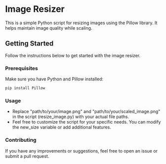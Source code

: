# Image Resizer

This is a simple Python script for resizing images using the Pillow library. It helps maintain image quality while scaling.

## Getting Started

Follow the instructions below to get started with the image resizer.

### Prerequisites

Make sure you have Python and Pillow installed:

```bash
pip install Pillow
```
### Usage
* Replace "path/to/your/image.png" and "path/to/your/scaled_image.png" in the script (resize_image.py) with your actual file paths.
* Feel free to customize the script for your specific needs. You can modify the new_size variable or add additional features.

### Contributing
If you have any improvements or suggestions, feel free to open an issue or submit a pull request.
